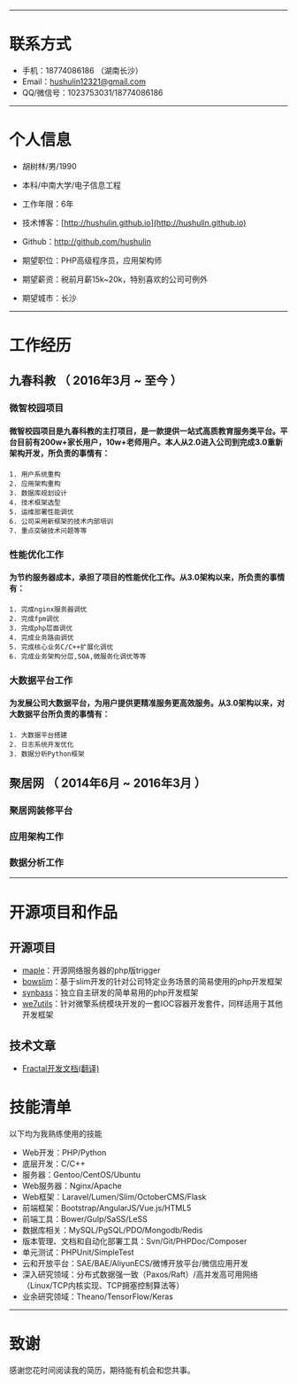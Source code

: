 
---

# 联系方式

- 手机：18774086186 （湖南长沙）
- Email：hushulin12321@gmail.com
- QQ/微信号：1023753031/18774086186

---

# 个人信息

 - 胡树林/男/1990
 - 本科/中南大学/电子信息工程
 - 工作年限：6年
 - 技术博客：[http://hushulin.github.io](http://hushulin.github.io)
 - Github：http://github.com/hushulin

 - 期望职位：PHP高级程序员，应用架构师
 - 期望薪资：税前月薪15k~20k，特别喜欢的公司可例外
 - 期望城市：长沙

---

# 工作经历

## 九春科教 （ 2016年3月 ~ 至今 ）

### 微智校园项目

#### 微智校园项目是九春科教的主打项目，是一款提供一站式高质教育服务类平台。平台目前有200w+家长用户，10w+老师用户。本人从2.0进入公司到完成3.0重新架构开发，所负责的事情有：

	1. 用户系统重构
	2. 应用架构重构
	3. 数据库规划设计
	4. 技术框架选型
	5. 运维部署性能调优
	6. 公司采用新框架的技术内部培训
	7. 重点突破技术问题等等

### 性能优化工作

#### 为节约服务器成本，承担了项目的性能优化工作。从3.0架构以来，所负责的事情有：

	1. 完成nginx服务器调优
	2. 完成fpm调优
	3. 完成php层面调优
	4. 完成业务路由调优
	5. 完成核心业务C/C++扩展化调优
	6. 完成业务架构分层,SOA,微服务化调优等等

### 大数据平台工作

#### 为发展公司大数据平台，为用户提供更精准服务更高效服务。从3.0架构以来，对大数据平台所负责的事情有：

	1. 大数据平台搭建
	2. 日志系统开发优化
	3. 数据分析Python框架

## 聚居网 （ 2014年6月 ~ 2016年3月 ）

### 聚居网装修平台

### 应用架构工作

### 数据分析工作

---

# 开源项目和作品

## 开源项目

 - [maple](https://github.com/hushulin/maple)：开源网络服务器的php版trigger
 - [bowslim](https://github.com/hushulin/bowslim)：基于slim开发的针对公司特定业务场景的简易使用的php开发框架
 - [synbass](https://github.com/hushulin/synbass)：独立自主研发的简单易用的php开发框架
 - [we7utils](https://github.com/hushulin/we7utils)：针对微擎系统模块开发的一套IOC容器开发套件，同样适用于其他开发框架

## 技术文章

 - [Fractal开发文档(翻译)](https://hushulin.github.io/2017/03/23/fractal-doc.html)

# 技能清单

以下均为我熟练使用的技能

- Web开发：PHP/Python
- 底层开发：C/C++
- 服务器：Gentoo/CentOS/Ubuntu
- Web服务器：Nginx/Apache
- Web框架：Laravel/Lumen/Slim/OctoberCMS/Flask
- 前端框架：Bootstrap/AngularJS/Vue.js/HTML5
- 前端工具：Bower/Gulp/SaSS/LeSS
- 数据库相关：MySQL/PgSQL/PDO/Mongodb/Redis
- 版本管理、文档和自动化部署工具：Svn/Git/PHPDoc/Composer
- 单元测试：PHPUnit/SimpleTest
- 云和开放平台：SAE/BAE/AliyunECS/微博开放平台/微信应用开发
- 深入研究领域：分布式数据强一致（Paxos/Raft）/高并发高可用网络（Linux/TCP内核实现、TCP拥塞控制算法等）
- 业余研究领域：Theano/TensorFlow/Keras

---

# 致谢
感谢您花时间阅读我的简历，期待能有机会和您共事。
